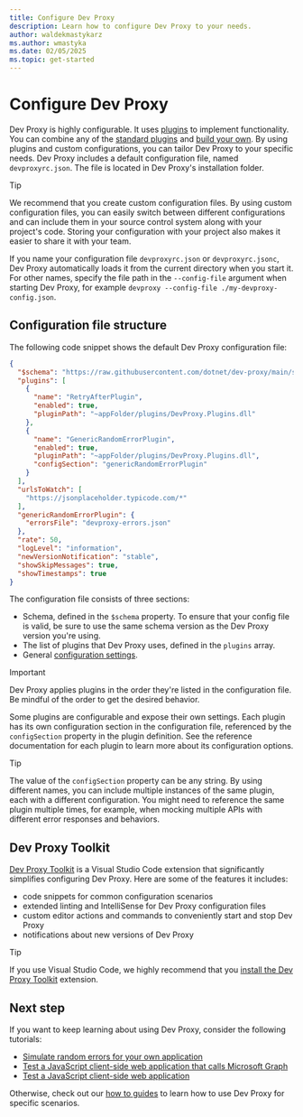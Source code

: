 ```yaml
---
title: Configure Dev Proxy
description: Learn how to configure Dev Proxy to your needs.
author: waldekmastykarz
ms.author: wmastyka
ms.date: 02/05/2025
ms.topic: get-started
---
```


# Configure Dev Proxy

Dev Proxy is highly configurable. It uses [plugins](../technical-reference/plugin-architecture.md) to implement functionality. You can combine any of the [standard plugins](../technical-reference/overview.md#plugins) and [build your own](../how-to/create-custom-plugin.md). By using plugins and custom configurations, you can tailor Dev Proxy to your specific needs. Dev Proxy includes a default configuration file, named `devproxyrc.json`. The file is located in Dev Proxy's installation folder.

> [!TIP]
> We recommend that you create custom configuration files. By using custom configuration files, you can easily switch between different configurations and can include them in your source control system along with your project's code. Storing your configuration with your project also makes it easier to share it with your team.
>
> If you name your configuration file `devproxyrc.json` or `devproxyrc.jsonc`, Dev Proxy automatically loads it from the current directory when you start it. For other names, specify the file path in the `--config-file` argument when starting Dev Proxy, for example `devproxy --config-file ./my-devproxy-config.json`.

## Configuration file structure

The following code snippet shows the default Dev Proxy configuration file:

```json
{
  "$schema": "https://raw.githubusercontent.com/dotnet/dev-proxy/main/schemas/v0.29.0/rc.schema.json",
  "plugins": [
    {
      "name": "RetryAfterPlugin",
      "enabled": true,
      "pluginPath": "~appFolder/plugins/DevProxy.Plugins.dll"
    },
    {
      "name": "GenericRandomErrorPlugin",
      "enabled": true,
      "pluginPath": "~appFolder/plugins/DevProxy.Plugins.dll",
      "configSection": "genericRandomErrorPlugin"
    }
  ],
  "urlsToWatch": [
    "https://jsonplaceholder.typicode.com/*"
  ],
  "genericRandomErrorPlugin": {
    "errorsFile": "devproxy-errors.json"
  },
  "rate": 50,
  "logLevel": "information",
  "newVersionNotification": "stable",
  "showSkipMessages": true,
  "showTimestamps": true
}
```

The configuration file consists of three sections:

- Schema, defined in the `$schema` property. To ensure that your config file is valid, be sure to use the same schema version as the Dev Proxy version you're using.
- The list of plugins that Dev Proxy uses, defined in the `plugins` array.
- General [configuration settings](../technical-reference/proxy-settings.md).

> [!IMPORTANT]
> Dev Proxy applies plugins in the order they're listed in the configuration file. Be mindful of the order to get the desired behavior.

Some plugins are configurable and expose their own settings. Each plugin has its own configuration section in the configuration file, referenced by the `configSection` property in the plugin definition. See the reference documentation for each plugin to learn more about its configuration options.

> [!TIP]
> The value of the `configSection` property can be any string. By using different names, you can include multiple instances of the same plugin, each with a different configuration. You might need to reference the same plugin multiple times, for example, when mocking multiple APIs with different error responses and behaviors.

## Dev Proxy Toolkit

[Dev Proxy Toolkit](https://aka.ms/devproxy/toolkit) is a Visual Studio Code extension that significantly simplifies configuring Dev Proxy. Here are some of the features it includes:

- code snippets for common configuration scenarios
- extended linting and IntelliSense for Dev Proxy configuration files
- custom editor actions and commands to conveniently start and stop Dev Proxy
- notifications about new versions of Dev Proxy

> [!TIP]
> If you use Visual Studio Code, we highly recommend that you [install the Dev Proxy Toolkit](vscode:extension/garrytrinder.dev-proxy-toolkit) extension.

## Next step

If you want to keep learning about using Dev Proxy, consider the following tutorials:

- [Simulate random errors for your own application](../tutorials/simulate-errors-for-your-own-app.md)
- [Test a JavaScript client-side web application that calls Microsoft Graph](../tutorials/test-javascript-client-side-web-app-microsoft-graph.md)
- [Test a JavaScript client-side web application](../tutorials/test-javascript-client-side-web-app.md)

Otherwise, check out our [how to guides](../how-to/overview.md) to learn how to use Dev Proxy for specific scenarios.
